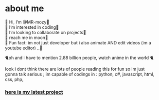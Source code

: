 <h1>about me</h1>
🥂 Hi, I’m @MR-mozy🍷<br>
🍷 I’m interested in coding🥂<br>
🥂 I’m looking to collaborate on projects🍷<br>
🍷 reach me in moon🥂<br>
🥂 Fun fact: im not just developer but i also animate AND edit videos (im a youtube editor) ..🍷<br>

🐈oh and i have to mention 2.88 billion people, watch anime in the world 🐈

look i dont think there are lots of people reading this for fun so im just gonna talk serious ;
im capable of codings in : python, c#, javascript, html, css, php, 

<h3><a href="zixus">here is my latest project</a></h3>
<!---
MR-mozy/MR-mozy is a ✨ special ✨ repository because its `README.md` (this file) appears on your GitHub profile.
You can click the Preview link to take a look at your changes.
--->

